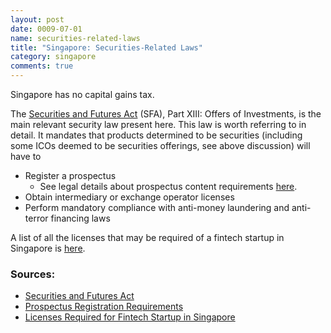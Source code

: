 ```yaml
---
layout: post
date: 0009-07-01
name: securities-related-laws
title: "Singapore: Securities-Related Laws"
category: singapore
comments: true
---
```


Singapore has no capital gains tax.

The [Securities and Futures Act](https://sso.agc.gov.sg/Act/SFA2001#P1XIII-) (SFA), Part XIII: Offers of Investments, is the main relevant security law present here. This law is worth referring to in detail. It mandates that products determined to be securities (including some ICOs deemed to be securities offerings, see above discussion) will have to
   * Register a prospectus 
      * See legal details about prospectus content requirements [here](https://sso.agc.gov.sg/Act/SFA2001#pr243-). 
   * Obtain intermediary or exchange operator licenses 
   * Perform mandatory compliance with anti-money laundering and anti-terror financing laws 

A list of all the licenses that may be required of a fintech startup in Singapore is [here](http://learn.asialawnetwork.com/2016/10/24/fintech-regulations-in-singapore-what-you-need-to-know-simplified/). 

### Sources:
   * [Securities and Futures Act](https://sso.agc.gov.sg/Act/SFA2001#P1XIII-)
   * [Prospectus Registration Requirements](https://sso.agc.gov.sg/Act/SFA2001#pr243-)
   * [Licenses Required for Fintech Startup in Singapore](http://learn.asialawnetwork.com/2016/10/24/fintech-regulations-in-singapore-what-you-need-to-know-simplified/)
